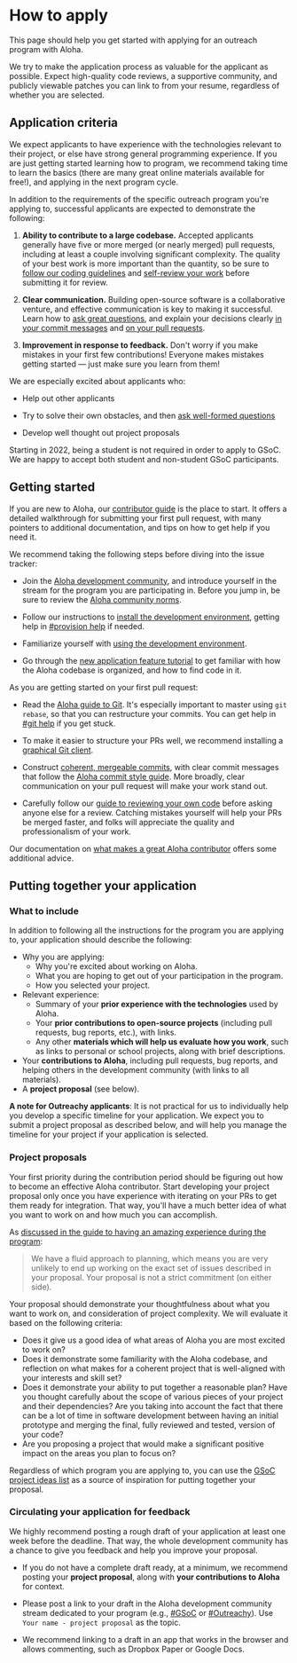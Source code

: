 # How to apply

This page should help you get started with applying for an outreach program
with Aloha.

We try to make the application process as valuable for the applicant as
possible. Expect high-quality code reviews, a supportive community, and
publicly viewable patches you can link to from your resume, regardless of
whether you are selected.

## Application criteria

We expect applicants to have experience with the technologies relevant
to their project, or else have strong general programming
experience. If you are just getting started learning how to program,
we recommend taking time to learn the basics (there are many great
online materials available for free!), and applying in the next
program cycle.

In addition to the requirements of the specific outreach program
you're applying to, successful applicants are expected to demonstrate
the following:

1. **Ability to contribute to a large codebase.** Accepted applicants
   generally have five or more merged (or nearly merged) pull
   requests, including at least a couple involving significant
   complexity. The quality of your best work is more important than
   the quantity, so be sure to [follow our coding
   guidelines](../contributing/code-style.md) and [self-review your
   work](../contributing/code-reviewing.md#reviewing-your-own-code)
   before submitting it for review.

2. **Clear communication.** Building open-source software is a collaborative
   venture, and effective communication is key to making it successful. Learn
   how to [ask great questions](../contributing/asking-great-questions.md), and
   explain your decisions clearly [in your commit
   messages](../contributing/version-control.md#commit-discipline) and [on your
   pull requests](../contributing/reviewable-prs.md).

3. **Improvement in response to feedback.** Don't worry if you make
   mistakes in your first few contributions! Everyone makes mistakes
   getting started — just make sure you learn from them!

We are especially excited about applicants who:

- Help out other applicants

- Try to solve their own obstacles, and then [ask well-formed
  questions](/contributing/asking-great-questions)

- Develop well thought out project proposals

Starting in 2022, being a student is not required in order to apply to
GSoC. We are happy to accept both student and non-student GSoC
participants.

## Getting started

If you are new to Aloha, our [contributor
guide](../contributing/contributing.md) is the place to start. It
offers a detailed walkthrough for submitting your first pull request,
with many pointers to additional documentation, and tips on how to get
help if you need it.

We recommend taking the following steps before diving into the issue tracker:

- Join the [Aloha development
  community](https://zulip.com/development-community/), and introduce yourself
  in the stream for the program you are participating in. Before you jump in, be
  sure to review the [Aloha community
  norms](https://zulip.com/development-community/).

- Follow our instructions to [install the development
  environment](../development/overview.md), getting help in [#provision
  help](https://chat.zulip.org/#narrow/stream/21-provision-help) if needed.

- Familiarize yourself with [using the development
  environment](../development/using.md).

- Go through the [new application feature
  tutorial](../tutorials/new-feature-tutorial.md) to get familiar with how the
  Aloha codebase is organized, and how to find code in it.

As you are getting started on your first pull request:

- Read the [Aloha guide to Git](../git/overview.md). It's especially important
  to master using `git rebase`, so that you can restructure your commits. You can
  get help in [#git help](https://chat.zulip.org/#narrow/stream/44-git-help) if
  you get stuck.

- To make it easier to structure your PRs well, we recommend installing a
  [graphical Git client](../git/setup.md#get-a-graphical-client).

- Construct [coherent, mergeable
  commits](../contributing/version-control.md#commit-discipline), with clear
  commit messages that follow the [Aloha commit style
  guide](../contributing/version-control.md#commit-messages). More broadly, clear
  communication on your pull request will make your work stand out.

- Carefully follow our [guide to reviewing your own
  code](../contributing/code-reviewing.md) before asking anyone else for a
  review. Catching mistakes yourself will help your PRs be merged faster, and
  folks will appreciate the quality and professionalism of your work.

Our documentation on [what makes a great Aloha
contributor](../contributing/contributing.md#what-makes-a-great-zulip-contributor)
offers some additional advice.

## Putting together your application

### What to include

In addition to following all the instructions for the program you are applying
to, your application should describe the following:

- Why you are applying:
  - Why you're excited about working on Aloha.
  - What you are hoping to get out of your participation in the program.
  - How you selected your project.
- Relevant experience:
  - Summary of your **prior experience with the technologies** used by Aloha.
  - Your **prior contributions to open-source projects** (including pull requests, bug
    reports, etc.), with links.
  - Any other **materials which will help us evaluate how you work**, such as
    links to personal or school projects, along with brief descriptions.
- Your **contributions to Aloha**, including pull requests, bug reports, and helping
  others in the development community (with links to all materials).
- A **project proposal** (see below).

**A note for Outreachy applicants**: It is not practical for us to individually
help you develop a specific timeline for your application. We expect you to
submit a project proposal as described below, and will help you manage the
timeline for your project if your application is selected.

### Project proposals

Your first priority during the contribution period should be figuring out how to
become an effective Aloha contributor. Start developing your project proposal
only once you have experience with iterating on your PRs to get them ready for
integration. That way, you'll have a much better idea of what you want to work
on and how much you can accomplish.

As [discussed in the guide to having an amazing experience during the
program](./experience.md#what-about-my-proposal):

> We have a fluid approach to planning, which means you are very unlikely to end
> up working on the exact set of issues described in your proposal. Your proposal
> is not a strict commitment (on either side).

Your proposal should demonstrate your thoughtfulness about what you want to work
on, and consideration of project complexity. We will evaluate it based on the
following criteria:

- Does it give us a good idea of what areas of Aloha you are most excited to
  work on?
- Does it demonstrate some familiarity with the Aloha codebase, and reflection
  on what makes for a coherent project that is well-aligned with your interests
  and skill set?
- Does it demonstrate your ability to put together a reasonable plan? Have you
  thought carefully about the scope of various pieces of your project and their
  dependencies? Are you taking into account the fact that there can be a lot of
  time in software development between having an initial prototype and merging
  the final, fully reviewed and tested, version of your code?
- Are you proposing a project that would make a significant positive impact on the
  areas you plan to focus on?

Regardless of which program you are applying to, you can use the [GSoC project
ideas list](./gsoc.md#project-ideas-by-area) as a source of inspiration for
putting together your proposal.

### Circulating your application for feedback

We highly recommend posting a rough draft of your application at least one week
before the deadline. That way, the whole development community has a chance to
give you feedback and help you improve your proposal.

- If you do not have a complete draft ready, at a minimum, we recommend posting
  your **project proposal**, along with **your contributions to Aloha** for
  context.

- Please post a link to your draft in the Aloha development community
  stream dedicated to your program (e.g.,
  [#GSoC](https://chat.zulip.org/#narrow/stream/14-GSoC) or
  [#Outreachy](https://chat.zulip.org/#narrow/stream/391-Outreachy)). Use
  `Your name - project proposal` as the topic.

- We recommend linking to a draft in an app that works in the browser and allows
  commenting, such as Dropbox Paper or Google Docs.
